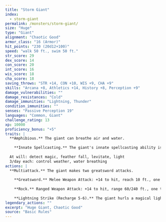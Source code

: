 ```yaml
---
title: "Storm Giant"
index:
  - storm-giant
permalink: /monsters/storm-giant/
size: "Huge"
type: "Giant"
alignment: "Chaotic Good"
armor_class: "16 (Armor)"
hit_points: "230 (20d12+100)"
speed: "walk 50 ft., swim 50 ft."
str_score: 29
dex_score: 14
con_score: 20
int_score: 16
wis_score: 18
cha_score: 18
saving_throws: "STR +14, CON +10, WIS +9, CHA +9"
skills: "Arcana +8, Athletics +14, History +8, Perception +9"
damage_vulnerabilities: ""
damage_resistances: "Cold"
damage_immunities: "Lightning, Thunder"
condition_immunities: ""
senses: "Passive Perception 19"
languages: "Common, Giant"
challenge_rating: 13
xp: 10000
proficiency_bonus: "+5"
traits: |
  **Amphibious.** The giant can breathe air and water.
    
    **Innate Spellcasting.** The giant's innate spellcasting ability is Charisma (spell save DC 17). It can innately cast the following spells, requiring no material components:
  
  At will: detect magic, feather fall, levitate, light
  3/day each: control weather, water breathing
actions: |
  **Multiattack.** The giant makes two greatsword attacks.
    
    **Greatsword.** Melee Weapon Attack: +14 to hit, reach 10 ft., one target. Hit: 30 (6d6 + 9) slashing damage.
    
    **Rock.** Ranged Weapon Attack: +14 to hit, range 60/240 ft., one target. Hit: 35 (4d12 + 9) bludgeoning damage.
    
    **Lightning Strike (Recharge 5-6).** The giant hurls a magical lightning bolt at a point it can see within 500 feet of it. Each creature within 10 feet of that point must make a DC 17 Dexterity saving throw, taking 54 (12d8) lightning damage on a failed save, or half as much damage on a successful one.  
legendary_actions: ""
excerpt: "Huge Giant, Chaotic Good"
source: "Basic Rules"
---
```

